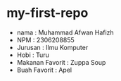 # my-first-repo

- nama : Muhammad Afwan Hafizh
- NPM : 2306208855
- Jurusan : Ilmu Komputer
- Hobi : Turu
- Makanan Favorit : Zuppa Soup
- Buah Favorit : Apel
